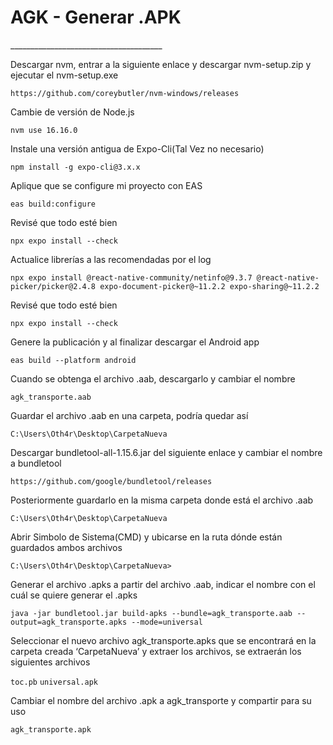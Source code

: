 <h1>AGK - Generar .APK </h1>
______________________________________


Descargar nvm, entrar a la siguiente enlace y descargar nvm-setup.zip y ejecutar el nvm-setup.exe
 
``https://github.com/coreybutler/nvm-windows/releases``


Cambie de versión de Node.js 

``nvm use 16.16.0``


Instale una versión antigua de Expo-Cli(Tal Vez no necesario) 

``npm install -g expo-cli@3.x.x``


Aplique que se configure mi proyecto con EAS 

``eas build:configure``


Revisé que todo esté bien 

``npx expo install --check``


Actualice librerías a las recomendadas por el log 

``npx expo install @react-native-community/netinfo@9.3.7 @react-native-picker/picker@2.4.8 expo-document-picker@~11.2.2 expo-sharing@~11.2.2``


Revisé que todo esté bien 

``npx expo install --check``


Genere la publicación y al finalizar descargar el Android app

``eas build --platform android``


Cuando se obtenga el archivo .aab, descargarlo y cambiar el nombre

``agk_transporte.aab``


Guardar el archivo .aab en una carpeta, podría quedar así

``C:\Users\Oth4r\Desktop\CarpetaNueva``


Descargar bundletool-all-1.15.6.jar del siguiente enlace y cambiar el nombre a bundletool

``https://github.com/google/bundletool/releases``


Posteriormente guardarlo en la misma carpeta donde está el archivo .aab

``C:\Users\Oth4r\Desktop\CarpetaNueva``


Abrir Simbolo de Sistema(CMD) y ubicarse en la ruta dónde están guardados ambos archivos

``C:\Users\Oth4r\Desktop\CarpetaNueva>``


Generar el archivo .apks a partir del archivo .aab, indicar el nombre con el cuál se quiere generar el .apks

``java -jar bundletool.jar build-apks --bundle=agk_transporte.aab --output=agk_transporte.apks --mode=universal``


Seleccionar el nuevo archivo agk_transporte.apks que se encontrará en la carpeta creada ‘CarpetaNueva’ y extraer los archivos, se extraerán los siguientes archivos

``toc.pb``
``universal.apk``


Cambiar el nombre del archivo .apk a agk_transporte y compartir para su uso

``agk_transporte.apk``
